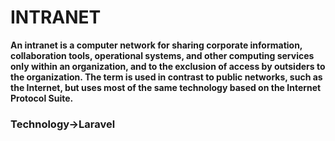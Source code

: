 <h1>INTRANET</H1>
<b>An intranet is a computer network for sharing corporate information, collaboration tools, operational systems, and other computing services only within an organization, and to the exclusion of access by outsiders to the organization. The term is used in contrast to public networks, such as the Internet, but uses most of the same technology based on the Internet Protocol Suite.</b>
<h3>Technology->Laravel</h3>


